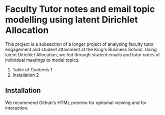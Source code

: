 #  Faculty Tutor notes and email topic modelling using latent Dirichlet Allocation 


This project is a subsection of a longer project of analysing faculty tutor engagement and student attainment at the King's Business School. Using latent Dirichlet Allocation, we fed through student emails and tutor notes of individual meetings to model topics. 

1. Table of Contents 1
1. Installation 2


## Installation
We recommend Github's HTML preview for optiomal viewing and for interaction.


